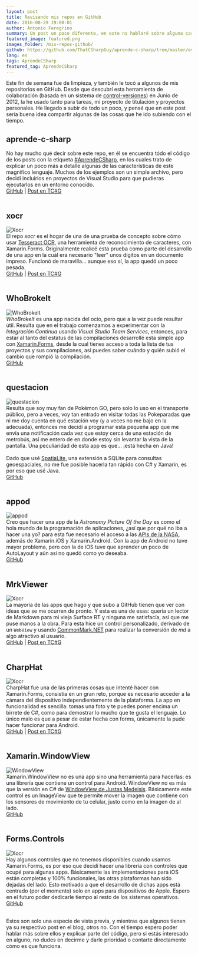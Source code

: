 ```yaml
---
layout: post
title: Revisando mis repos en GitHub
date: 2016-08-29 19:00:01
author: Antonio Feregrino
summary: Un post un poco diferente, en este no hablaré sobre alguna característica de C# o un paquete de NuGet, sino de proyectos, pruebas y aplicaciones en los que lo he usado. Conoce algunas de las cosas que he hecho y subido a GitHub.
featured_image: featured.png
images_folder: /mis-repos-github/
github: https://github.com/ThatCSharpGuy/aprende-c-sharp/tree/master/events
lang: es
tags: AprendeCSharp
featured_tag: AprendeCSharp
---
```



Este fin de semana fue de limpieza, y también le tocó a algunos de mis repositorios en GitHub. Desde que descubrí esta herramienta de colaboración (basada en un sistema de <a href="../../tv/">control-versiones</a>) en Junio de 2012, la he usado tanto para tareas, mi proyecto de titulación y proyectos personales. He llegado a subir de todo un poco, y pensé que en este post sería buena idea compartir algunas de las cosas que he ido subiendo con el tiempo.  

## aprende-c-sharp
<div class="pure-g project">
<div class="pure-u-1 pure-u-md-1-5">
<img src="https://thatcsharpguy.github.io/postimages/mis-repos-github__aprende-c-sharp.png" title=""Aprende C#"" />
</div>
<div class="pure-u-1 pure-u-md-4-5">
No hay mucho qué decir sobre este repo, en él se encuentra tódo el código de los posts con la etiqueta <a href="../../tag/AprendeCSharp">#AprendeCSharp</a>, en los cuales trato de explicar un poco más a detalle algunas de las características de este magnífico lenguaje. Muchos de los ejemplos son un simple archivo, pero decidí incluirlos en proyectos de Visual Studio para que pudieras ejecutarlos en un entorno conocido. 
<div class="links">
<a href="https://github.com/ThatCSharpGuy/aprende-c-sharp">GitHub</a> | <a href="../../tag/AprendeCSharp">Post en TC#G</a>
</div>
</div>  
</div>
<br />

## xocr
<div class="pure-g project">
<div class="pure-u-1 pure-u-md-1-5">
<img src="https://thatcsharpguy.github.io/postimages/mis-repos-github__xocr.jpg" title="Xocr" />
</div>
<div class="pure-u-1 pure-u-md-4-5">
El repo <i>xocr</i> es el hogar de una de una prueba de concepto sobre cómo usar <a href="https://github.com/tesseract-ocr" target="_blank">Tesseract OCR</a>, una herramienta de reconocimiento de caracteres, con Xamarin.Forms. Originalmente realicé esta prueba como parte del desarrollo de una app en la cuál era necesario "leer" unos dígitos en un documento impreso. Funcionó de maravilla... aunque eso sí, la app quedó un poco pesada.
<div class="links">
<a href="https://github.com/ThatCSharpGuy/xocr">GitHub</a> | <a href="../tesseract-ocr-xamarin">Post en TC#G</a>
</div>
</div>  
</div>
<br />

## WhoBrokeIt
<div class="pure-g project">
<div class="pure-u-1 pure-u-md-1-5">
<img src="https://thatcsharpguy.github.io/postimages/mis-repos-github__whobrokeit.png" title="WhoBrokeIt" />
</div>
<div class="pure-u-1 pure-u-md-4-5">
<i>WhoBrokeIt</i> es una app nacida del ocio, pero que a la vez puede resultar útil. Resulta que en el trabajo comenzamos a experimentar con la <i>Integración Continua</i> usando <i>Visual Studio Team Services</i>, entonces, para estar al tanto del estatus de las compilaciones desarrollé esta simple app con <a href="../../xamarin-forms">Xamarin.Forms</a>, desde la cual tienes acceso a toda la lista de tus proyectos y sus compilaciones, así puedes saber cuándo y quién subió el cambio que rompió la compilación.
<div class="links">
<a href="https://github.com/fferegrino/WhoBrokeIt">GitHub</a>
</div>  
</div>
</div>
<br />

## questacion
<div class="pure-g project">
<div class="pure-u-1 pure-u-md-1-5">
<img src="https://thatcsharpguy.github.io/postimages/mis-repos-github__questacion.png" title="questacion" />
</div>
<div class="pure-u-1 pure-u-md-4-5">
Resulta que soy muy fan de Pokémon GO, pero solo lo uso en el transporte público, pero a veces, voy tan entrado en visitar todas las Pokeparadas que ni me doy cuenta en qué estación voy (y a veces no me bajo en la adecuada), entonces me decidí a programar esta pequeña app que me envía una notificación cada vez que estoy cerca de una estación de metrobús, así me entero de en donde estoy sin levantar la vista de la pantalla. Una peculiaridad de esta app es que... ¡está hecha en Java!
<br />
<br />
Dado que usé <a href="http://www.gaia-gis.it/gaia-sins/" target="_blank">SpatiaLite</a>, una extensión a SQLite para consultas geoespaciales, no me fue posible hacerla tan rápido con C# y Xamarin, es por eso que usé Java. 
<div class="links">
<a href="https://github.com/fferegrino/questacion">GitHub</a>
</div>  
</div>
</div>
<br />

## appod
<div class="pure-g project">
<div class="pure-u-1 pure-u-md-1-5">
<img src="https://thatcsharpguy.github.io/postimages/mis-repos-github__appod.png" title="appod" />
</div>
<div class="pure-u-1 pure-u-md-4-5">
Creo que hacer una app de la <i>Astronomy Picture Of the Day</i> es como el hola mundo de la programación de aplicaciones, ¿así que por qué no iba a hacer una yo? para esta fue necesario el acceso a las <a href="https://api.nasa.gov" target="_blank">APIs de la NASA</a>, además de Xamarin.iOS y Xamarin.Android. Con la app de Android no tuve mayor problema, pero con la de iOS tuve que aprender un poco de AutoLayout y aún así no quedó como yo deseaba.
<div class="links">
<a href="https://github.com/fferegrino/appod">GitHub</a>
</div>  
</div>
</div>
<br />

## MrkViewer
<div class="pure-g project">
<div class="pure-u-1 pure-u-md-1-5">
<img src="https://thatcsharpguy.github.io/postimages/mis-repos-github__MrkViewer.png" title="Xocr" />
</div>
<div class="pure-u-1 pure-u-md-4-5">
La mayoría de las apps que hago y que subo a GitHub tienen que ver con ideas que se me ocurren de pronto. Y esta es una de esas: quería un lector de Markdown para mi vieja Surface RT y ninguna me satisfacía, así que me puse manos a la obra. Para esta hice un control personalizado, derivado de un <code>WebView</code> y usando <a href="https://github.com/Knagis/CommonMark.NET" target="_blank">CommonMark.NET</a> para realizar la conversión de <i>md</i> a algo atractivo al usuario.
<div class="links">
<a href="https://github.com/ThatCSharpGuy/MrkViewer">GitHub</a> | <a href="../markdownview-xamarin-forms-control">Post en TC#G</a>
</div>  
</div>
</div>
<br />

## CharpHat
<div class="pure-g project">
<div class="pure-u-1 pure-u-md-1-5">
<img src="https://thatcsharpguy.github.io/postimages/mis-repos-github__CharpHat.png" title="Xocr" />
</div>
<div class="pure-u-1 pure-u-md-4-5">
CharpHat fue una de las primeras cosas que intenté hacer con Xamarin.Forms, consistía en un gran reto, porque es necesario acceder a la cámara del dispositivo independientemente de la plataforma. La app en funcionalidad es sencilla: tomas una foto y te puedes poner encima un birrete de C#, como para demostrar lo mucho que te gusta el lenguaje. Lo único malo es que a pesar de estar hecha con forms, únicamente la pude hacer funcionar para Android.
<div class="links">
<a href="https://github.com/fferegrino/CharpHat">GitHub</a> | <a href="../charphat-android">Post en TC#G</a>
</div>  
</div>
</div>
<br />

## Xamarin.WindowView
<div class="pure-g project">
<div class="pure-u-1 pure-u-md-1-5">
<img src="https://thatcsharpguy.github.io/postimages/mis-repos-github__windowView.gif" title="WindowView" />
</div>
<div class="pure-u-1 pure-u-md-4-5">
Xamarin.WindowView no es una app sino una herramienta para hacerlas: es una librería que contiene un control para Android. WindowView no es más que la versión en C# de <a href="https://github.com/justasm/WindowView" target="_blank">WindowView de Justas Medeisis</a>. Básicamente este control es un ImageView que te permite mover la imagen que contiene con los sensores de movimiento de tu celular, justo como en la imagen de al lado.
<br />
<a href="https://github.com/messier16/Xamarin.WindowView">GitHub</a>
</div>  
</div>
</div>
<br />

## Forms.Controls
<div class="pure-g project">
<div class="pure-u-1 pure-u-md-1-5">
<img src="https://thatcsharpguy.github.io/postimages/mis-repos-github__m16.png" title="Xocr" />
</div>
<div class="pure-u-1 pure-u-md-4-5">
Hay algunos controles que no tenemos disponibles cuando usamos Xamarin.Forms, es por eso que decidí hacer una librería con controles que ocupé para algunas apps. Básicamente las implementaciones para iOS están completas y 100% funcionales, las otras plataformas han sido dejadas del lado. Esto motivado a que el desarrollo de dichas apps está centrado (por el momento) solo en apps para dispositivos de Apple. Espero en el futuro poder dedicarle tiempo al resto de los sistemas operativos. 
<div class="links">
<a href="https://github.com/messier16/Forms.Controls">GitHub</a>
</div>  
</div>
</div>
<br />

Estos son solo una especie de vista previa, y mientras que algunos tienen ya su respectivo post en el blog, otros no. Con el tiempo espero poder hablar más sobre ellos y explicar parte del código, pero si estás interesado en alguno, no dudes en decirme y darle prioridad o contarte directamente cómo es que funciona.